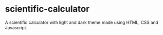 # scientific-calculator
A scientific calculator with light and dark theme made using HTML, CSS and Javascript.